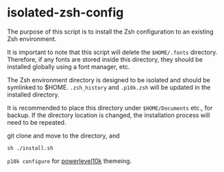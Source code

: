 # isolated-zsh-config

The purpose of this script is to install the Zsh configuration to an existing Zsh environment.

It is important to note that this script will delete the `$HOME/.fonts` directory. Therefore, if any fonts are stored inside this directory, they should be installed globally using a font manager, etc.

The Zsh environment directory is designed to be isolated and should be symlinked to $HOME. 
`.zsh_history` and `.p10k.zsh` will be updated in the installed directory.

It is recommended to place this directory under `$HOME/Documents` etc., for backup. If the directory location is changed, the installation process will need to be repeated.

git clone and move to the directory, and

`sh ./install.sh`

`p10k configure` for [powerlevel10k](https://github.com/romkatv/powerlevel10k) themeing.

